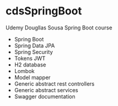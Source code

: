 # cdsSpringBoot
Udemy Dougllas Sousa Spring Boot course

- Spring Boot 
- Spring Data JPA
- Spring Security 
- Tokens JWT
- H2 database
- Lombok
- Model mapper
- Generic abstract rest controllers
- Generic abstract services
- Swagger documentation
